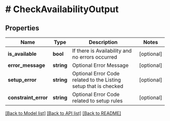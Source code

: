 # # CheckAvailabilityOutput

## Properties

Name | Type | Description | Notes
------------ | ------------- | ------------- | -------------
**is_available** | **bool** | If there is Availability and no errors occurred | [optional]
**error_message** | **string** | Optional Error Message | [optional]
**setup_error** | **string** | Optional Error Code related to the Listing setup that is checked | [optional]
**constraint_error** | **string** | Optional Error Code related to setup rules | [optional]

[[Back to Model list]](../../README.md#models) [[Back to API list]](../../README.md#endpoints) [[Back to README]](../../README.md)
